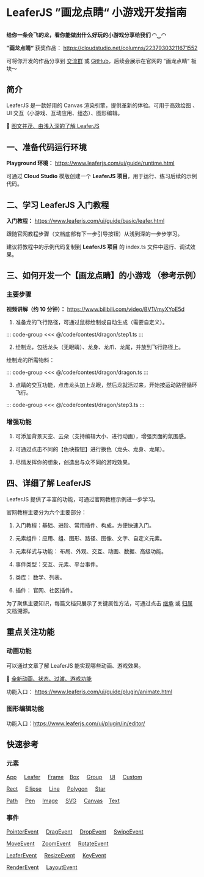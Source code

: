 <script setup>
import Case from '/component/Case.vue'
</script>

# LeaferJS ”画龙点睛“ 小游戏开发指南

##

**给你一条会飞的龙，看你能做出什么好玩的小游戏分享给我们 ◠‿◠**

**”画龙点睛“** 获奖作品： https://cloudstudio.net/columns/22379303211671552

可将你开发的作品分享到 [交流群](https://leaferjs.com/#contact) 或 [GitHub](https://github.com/leaferjs/leafer-ui/issues)，后续会展示在官网的 ”画龙点睛“ 板块～

## 简介

LeaferJS 是一款好用的 Canvas 渲染引擎，提供革新的体验。可用于高效绘图 、UI 交互（小游戏、互动应用、组态）、图形编辑。

📗 [图文并茂、由浅入深的了解 LeaferJS](/blog/2024-07-09.md)

## 一、准备代码运行环境

**Playground 环境：** https://www.leaferjs.com/ui/guide/runtime.html

可通过 **Cloud Studio** 模版创建一个 **LeaferJS 项目**，用于运行、练习后续的示例代码。

## 二、学习 LeaferJS 入门教程

**入门教程：** https://www.leaferjs.com/ui/guide/basic/leafer.html

跟随官网教程步骤（文档底部有下一步引导按钮）从浅到深的一步步学习。

建议将教程中的示例代码复制到 **LeaferJS 项目** 的 index.ts 文件中运行、调试效果。

## 三、如何开发一个【画龙点睛】的小游戏 （参考示例）

<case name="Dragon" editor=false height=500></case>

### 主要步骤

**视频讲解（约 10 分钟）：** https://www.bilibili.com/video/BV1VmyXYoE5d

1. 准备龙的飞行路径，可通过鼠标绘制或自动生成（需要自定义）。

::: code-group
<<< @/code/contest/dragon/step1.ts
:::

2. 绘制龙，包括龙头（无眼睛）、龙身、龙爪、龙尾，并放到飞行路径上。

绘制龙的所需物料：

::: code-group
<<< @/code/contest/dragon/dragon.ts
:::

3. 点睛的交互功能，点击龙头加上龙眼，然后龙就活过来，开始按运动路径循环飞行。

::: code-group
<<< @/code/contest/dragon/step3.ts
:::

### 增强功能

1. 可添加背景天空、云朵（支持编辑大小、进行动画），增强页面的氛围感。

2. 可通过点击不同的【色块按钮】进行换色（龙头、龙身、龙尾）。

3. 尽情发挥你的想象，创造出与众不同的游戏效果。

## 四、详细了解 LeaferJS

LeaferJS 提供了丰富的功能，可通过官网教程示例进一步学习。

官网教程主要分为六个主要部分：

1. 入门教程：基础、进阶、常用插件、构成，方便快速入门。

2. 元素组件：应用、组、图形、路径、图像、文字、自定义元素。

3. 元素样式与功能： 布局、外观、交互、动画、数据、高级功能。

4. 事件类型：交互、元素、平台事件。

5. 类库： 数学、列表。

6. 插件： 官网、社区插件。

为了聚焦主要知识，每篇文档只展示了关键属性方法，可通过点击 [继承](/reference/display/Rect.md#继承) 或 [归属](/reference/property/fill.md#归属) 文档溯源。

## 重点关注功能

### 动画功能

可以通过文章了解 LeaferJS 能实现哪些动画、游戏效果。

📙 [全新动画、状态、过渡、游戏功能](/blog/2024-09-20.md)

功能入口： https://www.leaferjs.com/ui/guide/plugin/animate.html

### 图形编辑功能

功能入口：https://www.leaferjs.com/ui/plugin/in/editor/

## 快速参考

### 元素

[App](/reference/display/App) &nbsp; &nbsp; [Leafer](/reference/display/Leafer) &nbsp; &nbsp; [Frame](/reference/display/Frame) &nbsp; &nbsp;[Box](/reference/display/Box) &nbsp; &nbsp; [Group](/reference/display/Group) &nbsp; &nbsp; [UI](/reference/display/UI) &nbsp; &nbsp; [Custom](/reference/display/custom/base/register.md)

[Rect](/reference/display/Rect) &nbsp; &nbsp; [Ellipse](/reference/display/Ellipse) &nbsp; &nbsp; [Line](/reference/display/Line) &nbsp; &nbsp; [Polygon](/reference/display/Polygon) &nbsp; &nbsp; [Star](/reference/display/Star)

[Path](/reference/display/Path) &nbsp; &nbsp; [Pen](/reference/display/Pen) &nbsp; &nbsp; [Image](/reference/display/Image) &nbsp; &nbsp; [SVG](/reference/display/SVG) &nbsp; &nbsp; [Canvas](/reference/display/Canvas) &nbsp; &nbsp;[Text](/reference/display/Text)

### 事件

[PointerEvent](/reference/event/ui/Pointer) &nbsp; &nbsp; [DragEvent](/reference/event/ui/Drag) &nbsp; &nbsp; [DropEvent](/reference/event/ui/Drop) &nbsp; &nbsp; [SwipeEvent](/reference/event/ui/Swipe)

[MoveEvent](/reference/event/ui/Move) &nbsp; &nbsp; [ZoomEvent](/reference/event/ui/Zoom) &nbsp; &nbsp; [RotateEvent](/reference/event/ui/Rotate)

[LeaferEvent](/reference/event/basic/Leafer) &nbsp; &nbsp; [ResizeEvent](/reference/event/basic/Resize) &nbsp; &nbsp; [KeyEvent](/reference/event/ui/Key)

[RenderEvent](/reference/event/basic/Render) &nbsp; &nbsp; [LayoutEvent](/reference/event/basic/Layout)
